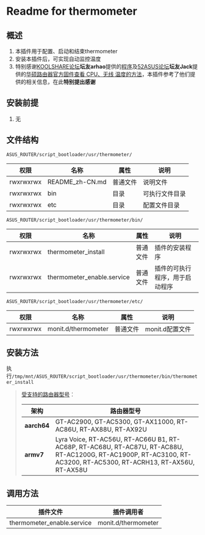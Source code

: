 # Readme for thermometer

## 概述

1. 本插件用于配置、启动和结束thermometer
2. 安装本插件后，可实现自动监控温度
3. 特别感谢[KOOLSHARE论坛](https://koolshare.cn/forum.php)**坛友arhao**提供的[程序](https://koolshare.cn/forum.php?mod=viewthread&tid=138615&page=41#pid2286129)及[52ASUS论坛](http://www.52asus.com/)**坛友Jack**提供的[华硕路由器官方固件查看 CPU、无线 温度的方法](http://www.52asus.com/thread-3819-1-1.html)，本插件参考了他们提供的相关信息，在此**特别提出感谢**

## 安装前提

1. 无

## 文件结构

`ASUS_ROUTER/script_bootloader/usr/thermometer/`

| 权限      | 名称            | 属性     | 说明           |
| --------- | --------------- | -------- | -------------- |
| rwxrwxrwx | README_zh-CN.md | 普通文件 | 说明文件       |
| rwxrwxrwx | bin             | 目录     | 可执行文件目录 |
| rwxrwxrwx | etc             | 目录     | 配置文件目录   |

`ASUS_ROUTER/script_bootloader/usr/thermometer/bin/`

| 权限      | 名称                        | 属性     | 说明                           |
| --------- | --------------------------- | -------- | ------------------------------ |
| rwxrwxrwx | thermometer_install         | 普通文件 | 插件的安装程序                 |
| rwxrwxrwx | thermometer_enable.service  | 普通文件 | 插件的可执行程序，用于启动程序 |

`ASUS_ROUTER/script_bootloader/usr/thermometer/etc/`

| 权限      | 名称                | 属性     | 说明            |
| --------- | ------------------- | -------- | --------------- |
| rwxrwxrwx | monit.d/thermometer | 普通文件 | monit.d配置文件 |

## 安装方法

执行`/tmp/mnt/ASUS_ROUTER/script_bootloader/usr/thermometer/bin/thermometer_install`

   > [受支持的路由器型号](https://github.com/Entware/Entware/wiki/Install-on-Asus-stock-firmware)：
   >
   > | 架构        | 路由器型号                                                                                                                                                        |
   > | ----------- | ----------------------------------------------------------------------------------------------------------------------------------------------------------------- |
   > | **aarch64** | GT-AC2900, GT-AC5300, GT-AX11000, RT-AC86U, RT-AX88U, RT-AX92U                                                                                                    |
   > | **armv7**   | Lyra Voice, RT-AC56U, RT-AC66U B1, RT-AC68P, RT-AC68U, RT-AC87U, RT-AC88U, RT-AC1200G, RT-AC1900P, RT-AC3100, RT-AC3200, RT-AC5300, RT-ACRH13, RT-AX56U, RT-AX58U |

## 调用方法

| 插件文件                    | 插件调用者          |
| --------------------------- | ------------------- |
| thermometer_enable.service  | monit.d/thermometer |